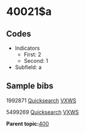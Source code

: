 # 40021$a

## Codes

-   Indicators
    -   First: 2
    -   Second: 1
-   Subfield: a

## Sample bibs

1992871 [Quicksearch](https://search.library.yale.edu/catalog/1992871) [VXWS](http://prodorbis.library.yale.edu:7014/vxws/GetHoldingsService?bibId=1992871)

5499269 [Quicksearch](https://search.library.yale.edu/catalog/5499269) [VXWS](http://prodorbis.library.yale.edu:7014/vxws/GetHoldingsService?bibId=5499269)

**Parent topic:**[400](../../tags/400/400.md)

